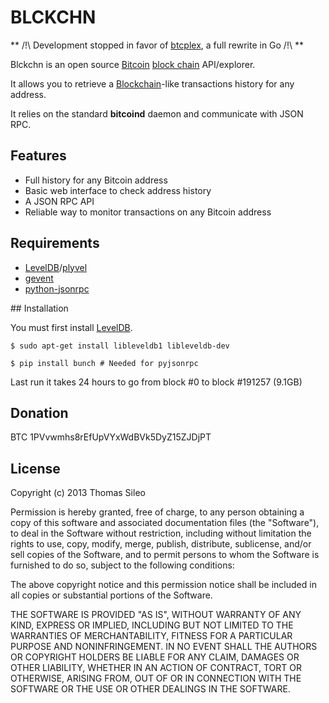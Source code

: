 # BLCKCHN

** /!\ Development stopped in favor of [btcplex](https://github.com/tsileo/btcplex), a full rewrite in Go /!\ **

Blckchn is an open source [Bitcoin](http://bitcoin.org/en/) [block chain](https://en.bitcoin.it/wiki/Block_chain) API/explorer.

It allows you to retrieve a [Blockchain](http://blockchain.info/)-like transactions history for any address.

It relies on the standard **bitcoind** daemon and communicate with JSON RPC.

## Features

- Full history for any Bitcoin address
- Basic web interface to check address history
- A JSON RPC API
- Reliable way to monitor transactions on any Bitcoin address


## Requirements

- [LevelDB](https://code.google.com/p/leveldb/)/[plyvel](https://github.com/wbolster/plyvel)
- [gevent](http://www.gevent.org/)
- [python-jsonrpc](https://github.com/gerold-penz/python-jsonrpc)

## Installation

You must first install [LevelDB](https://code.google.com/p/leveldb/).

```console
$ sudo apt-get install libleveldb1 libleveldb-dev
```

```console
$ pip install bunch # Needed for pyjsonrpc
```

Last run it takes 24 hours to go from block #0 to block #191257 (9.1GB)

## Donation

BTC 1PVvwmhs8rEfUpVYxWdBVk5DyZ15ZJDjPT


## License

Copyright (c) 2013 Thomas Sileo

Permission is hereby granted, free of charge, to any person obtaining a copy of this software and associated documentation files (the "Software"), to deal in the Software without restriction, including without limitation the rights to use, copy, modify, merge, publish, distribute, sublicense, and/or sell copies of the Software, and to permit persons to whom the Software is furnished to do so, subject to the following conditions:

The above copyright notice and this permission notice shall be included in all copies or substantial portions of the Software.

THE SOFTWARE IS PROVIDED "AS IS", WITHOUT WARRANTY OF ANY KIND, EXPRESS OR IMPLIED, INCLUDING BUT NOT LIMITED TO THE WARRANTIES OF MERCHANTABILITY, FITNESS FOR A PARTICULAR PURPOSE AND NONINFRINGEMENT. IN NO EVENT SHALL THE AUTHORS OR COPYRIGHT HOLDERS BE LIABLE FOR ANY CLAIM, DAMAGES OR OTHER LIABILITY, WHETHER IN AN ACTION OF CONTRACT, TORT OR OTHERWISE, ARISING FROM, OUT OF OR IN CONNECTION WITH THE SOFTWARE OR THE USE OR OTHER DEALINGS IN THE SOFTWARE.

